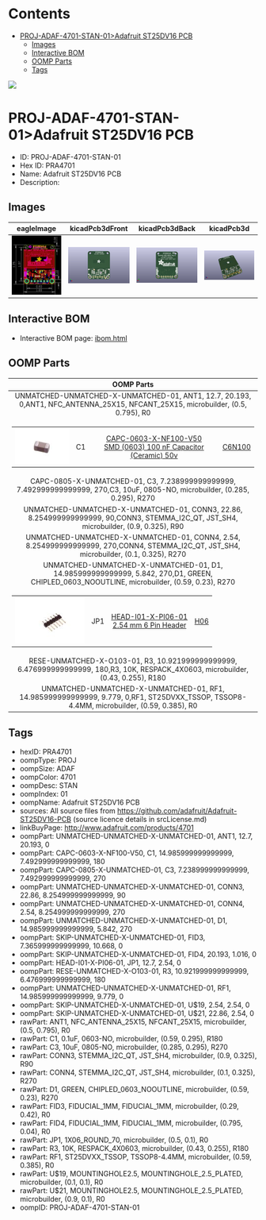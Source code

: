 



Contents
========

* [PROJ-ADAF-4701-STAN-01>Adafruit ST25DV16 PCB](#proj-adaf-4701-stan-01adafruit-st25dv16-pcb)
	* [Images](#images)
	* [Interactive BOM](#interactive-bom)
	* [OOMP Parts](#oomp-parts)
	* [Tags](#tags)
  
![][im]
# PROJ-ADAF-4701-STAN-01>Adafruit ST25DV16 PCB

- ID: PROJ-ADAF-4701-STAN-01
- Hex ID: PRA4701
- Name: Adafruit ST25DV16 PCB
- Description: 

## Images
  
  

|eagleImage|kicadPcb3dFront|kicadPcb3dBack|kicadPcb3d|
| :---: | :---: | :---: | :---: |
|[![eagleImage](eagleImage_140.png)](eagleImage_600.png)|[![kicadPcb3dFront](kicadPcb3dFront_140.png)](kicadPcb3dFront_600.png)|[![kicadPcb3dBack](kicadPcb3dBack_140.png)](kicadPcb3dBack_600.png)|[![kicadPcb3d](kicadPcb3d_140.png)](kicadPcb3d_600.png)|

## Interactive BOM

- Interactive BOM page: [ibom.html](kicad/bom/ibom.html)

## OOMP Parts
  

|OOMP Parts|
| :---: |
|UNMATCHED-UNMATCHED-X-UNMATCHED-01, ANT1, 12.7, 20.193, 0,ANT1, NFC_ANTENNA_25X15, NFCANT_25X15, microbuilder, (0.5, 0.795), R0|
|<table><tr><td>![CAPC-0603-X-NF100-V50](https://raw.githubusercontent.com/oomlout/oomlout_OOMP_parts/main/CAPC-0603-X-NF100-V50/image_140.jpg)</td><td> C1</td><td>[CAPC-0603-X-NF100-V50<br>SMD (0603) 100 nF Capacitor (Ceramic) 50v](https://github.com/oomlout/oomlout_OOMP_parts/tree/main/CAPC-0603-X-NF100-V50/)</td><td>[C6N100](https://github.com/oomlout/oomlout_OOMP_parts/tree/main/CAPC-0603-X-NF100-V50/)</td></tr></table>|
|CAPC-0805-X-UNMATCHED-01, C3, 7.238999999999999, 7.492999999999999, 270,C3, 10uF, 0805-NO, microbuilder, (0.285, 0.295), R270|
|UNMATCHED-UNMATCHED-X-UNMATCHED-01, CONN3, 22.86, 8.254999999999999, 90,CONN3, STEMMA_I2C_QT, JST_SH4, microbuilder, (0.9, 0.325), R90|
|UNMATCHED-UNMATCHED-X-UNMATCHED-01, CONN4, 2.54, 8.254999999999999, 270,CONN4, STEMMA_I2C_QT, JST_SH4, microbuilder, (0.1, 0.325), R270|
|UNMATCHED-UNMATCHED-X-UNMATCHED-01, D1, 14.985999999999999, 5.842, 270,D1, GREEN, CHIPLED_0603_NOOUTLINE, microbuilder, (0.59, 0.23), R270|
|<table><tr><td>![HEAD-I01-X-PI06-01](https://raw.githubusercontent.com/oomlout/oomlout_OOMP_parts/main/HEAD-I01-X-PI06-01/image_140.jpg)</td><td> JP1</td><td>[HEAD-I01-X-PI06-01<br>2.54 mm 6 Pin Header](https://github.com/oomlout/oomlout_OOMP_parts/tree/main/HEAD-I01-X-PI06-01/)</td><td>[H06](https://github.com/oomlout/oomlout_OOMP_parts/tree/main/HEAD-I01-X-PI06-01/)</td></tr></table>|
|RESE-UNMATCHED-X-O103-01, R3, 10.921999999999999, 6.476999999999999, 180,R3, 10K, RESPACK_4X0603, microbuilder, (0.43, 0.255), R180|
|UNMATCHED-UNMATCHED-X-UNMATCHED-01, RF1, 14.985999999999999, 9.779, 0,RF1, ST25DVXX_TSSOP, TSSOP8-4.4MM, microbuilder, (0.59, 0.385), R0|

## Tags

- hexID: PRA4701
- oompType: PROJ
- oompSize: ADAF
- oompColor: 4701
- oompDesc: STAN
- oompIndex: 01
- oompName: Adafruit ST25DV16 PCB
- sources: All source files from https://github.com/adafruit/Adafruit-ST25DV16-PCB (source licence details in srcLicense.md)
- linkBuyPage: http://www.adafruit.com/products/4701
- oompPart: UNMATCHED-UNMATCHED-X-UNMATCHED-01, ANT1, 12.7, 20.193, 0
- oompPart: CAPC-0603-X-NF100-V50, C1, 14.985999999999999, 7.492999999999999, 180
- oompPart: CAPC-0805-X-UNMATCHED-01, C3, 7.238999999999999, 7.492999999999999, 270
- oompPart: UNMATCHED-UNMATCHED-X-UNMATCHED-01, CONN3, 22.86, 8.254999999999999, 90
- oompPart: UNMATCHED-UNMATCHED-X-UNMATCHED-01, CONN4, 2.54, 8.254999999999999, 270
- oompPart: UNMATCHED-UNMATCHED-X-UNMATCHED-01, D1, 14.985999999999999, 5.842, 270
- oompPart: SKIP-UNMATCHED-X-UNMATCHED-01, FID3, 7.365999999999999, 10.668, 0
- oompPart: SKIP-UNMATCHED-X-UNMATCHED-01, FID4, 20.193, 1.016, 0
- oompPart: HEAD-I01-X-PI06-01, JP1, 12.7, 2.54, 0
- oompPart: RESE-UNMATCHED-X-O103-01, R3, 10.921999999999999, 6.476999999999999, 180
- oompPart: UNMATCHED-UNMATCHED-X-UNMATCHED-01, RF1, 14.985999999999999, 9.779, 0
- oompPart: SKIP-UNMATCHED-X-UNMATCHED-01, U$19, 2.54, 2.54, 0
- oompPart: SKIP-UNMATCHED-X-UNMATCHED-01, U$21, 22.86, 2.54, 0
- rawPart: ANT1, NFC_ANTENNA_25X15, NFCANT_25X15, microbuilder, (0.5, 0.795), R0
- rawPart: C1, 0.1uF, 0603-NO, microbuilder, (0.59, 0.295), R180
- rawPart: C3, 10uF, 0805-NO, microbuilder, (0.285, 0.295), R270
- rawPart: CONN3, STEMMA_I2C_QT, JST_SH4, microbuilder, (0.9, 0.325), R90
- rawPart: CONN4, STEMMA_I2C_QT, JST_SH4, microbuilder, (0.1, 0.325), R270
- rawPart: D1, GREEN, CHIPLED_0603_NOOUTLINE, microbuilder, (0.59, 0.23), R270
- rawPart: FID3, FIDUCIAL_1MM, FIDUCIAL_1MM, microbuilder, (0.29, 0.42), R0
- rawPart: FID4, FIDUCIAL_1MM, FIDUCIAL_1MM, microbuilder, (0.795, 0.04), R0
- rawPart: JP1, 1X06_ROUND_70, microbuilder, (0.5, 0.1), R0
- rawPart: R3, 10K, RESPACK_4X0603, microbuilder, (0.43, 0.255), R180
- rawPart: RF1, ST25DVXX_TSSOP, TSSOP8-4.4MM, microbuilder, (0.59, 0.385), R0
- rawPart: U$19, MOUNTINGHOLE2.5, MOUNTINGHOLE_2.5_PLATED, microbuilder, (0.1, 0.1), R0
- rawPart: U$21, MOUNTINGHOLE2.5, MOUNTINGHOLE_2.5_PLATED, microbuilder, (0.9, 0.1), R0
- oompID: PROJ-ADAF-4701-STAN-01



[im]: kicadPcb3d_450.png
